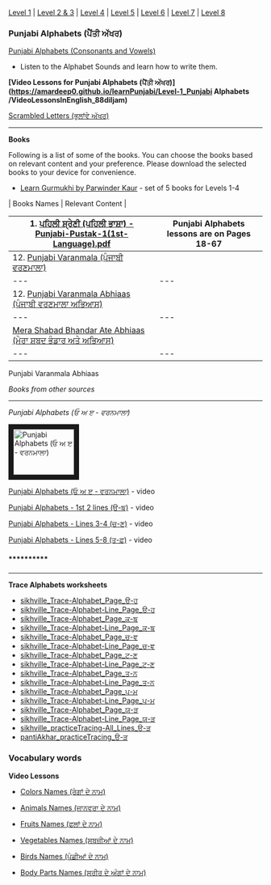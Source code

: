  [Level 1](https://amardeep0.github.io/learnPunjabi/Level-1_Punjabi%20Alphabets/) | [Level 2 & 3](https://amardeep0.github.io/learnPunjabi/Level_2-3_Matra/) | [Level 4](https://amardeep0.github.io/learnPunjabi/Level-4_Intermediate/) | [Level 5](https://amardeep0.github.io/learnPunjabi/Level-5_intermediate/) | [Level 6](https://amardeep0.github.io/learnPunjabi/Level-6_Advanced/) | [Level 7](https://amardeep0.github.io/learnPunjabi/Level-7_Advanced/) | [Level 8](https://amardeep0.github.io/learnPunjabi/Level-8_WorldLanguageCompetencyTesting/)
 

### Punjabi Alphabets (ਪੈਂਤੀ ਅੱਖਰ)

[Punjabi Alphabets (Consonants and Vowels)](http://www.discoversikhism.com/punjabi/punjabi_gurmukhi_alphabet.html)
  - Listen to the Alphabet Sounds and learn how to write them.

**[Video Lessons for Punjabi Alphabets (ਪੈਂਤੀ ਅੱਖਰ)](https://amardeep0.github.io/learnPunjabi/Level-1_Punjabi Alphabets
/VideoLessonsInEnglish_88diljam)**

[Scrambled Letters (ਭੁਲਾਂਵੇ ਅੱਖਰ)](http://www.discoversikhism.com/punjabi/gurmukhi_letter_shuffle.html)

---

**Books**
   
Following is a list of some of the books. You can choose the books based on relevant content and your preference. Please download the selected books to your device for convenience.

- [Learn Gurmukhi by Parwinder Kaur](http://learngurmukhi.com/) - set of 5 books for Levels 1-4

| Books Names | Relevant Content |

| 1. [ਪਹਿਲੀ ਸ਼੍ਰੇਣੀ (ਪਹਿਲੀ ਭਾਸ਼ਾ) - Punjabi-Pustak-1(1st-Language).pdf](http://files-cdn.pseb.ac.in/pseb_files/Punjabi-Pustak-1(1st-Language).pdf)| Punjabi Alphabets lessons are on Pages 18-67 |
| --- | --- |
| 12. [Punjabi Varanmala (ਪੰਜਾਬੀ ਵਰਣਮਾਲਾ)](http://shop.sikhville.org/index.php?route=product/category&path=67) |  | 
| --- | --- |
| 12. [Punjabi Varanmala Abhiaas (ਪੰਜਾਬੀ ਵਰਣਮਾਲਾ ਅਭਿਆਸ)](http://shop.sikhville.org/index.php?route=product/category&path=67) |  | 
| --- | --- |
| [Mera Shabad Bhandar Ate Abhiaas (ਮੇਰਾ ਸ਼ਬਦ ਭੰਡਾਰ ਅਤੇ ਅਭਿਆਸ)](http://shop.sikhville.org/index.php?route=product/category&path=67) |  | 
| --- | --- |

Punjabi Varanmala Abhiaas

 *Books from other sources*
  
 ***

 *Punjabi Alphabets (ਓ ਅ ੲ - ਵਰਨਮਾਲਾ)*
 
<a href="http://www.youtube.com/watch?feature=player_embedded&v=TnxhNCHOq4c
" target="_blank"><img src="http://img.youtube.com/vi/TnxhNCHOq4c/0.jpg" 
alt="Punjabi Alphabets (ਓ ਅ ੲ - ਵਰਨਮਾਲਾ)" width="120" height="90" border="10" /></a>

[Punjabi Alphabets (ਓ ਅ ੲ - ਵਰਨਮਾਲਾ)](https://www.youtube.com/watch?v=TnxhNCHOq4c&list=PLpejGvuZNTbT-14dtU_kjePyQRprpWGwp&index=12) - video

[Punjabi Alphabets - 1st 2 lines (ੳ-ਙ)](https://www.youtube.com/watch?v=TnxhNCHOq4c&list=PLpejGvuZNTbT-14dtU_kjePyQRprpWGwp&index=12) - video

[Punjabi Alphabets - Lines 3-4 (ਚ-ਣ)](https://www.youtube.com/watch?v=O61yjW43dHA&list=PLpejGvuZNTbT-14dtU_kjePyQRprpWGwp&index=29) - video

[Punjabi Alphabets - Lines 5-8 (ਤ-ਫ਼)](https://www.youtube.com/watch?v=BSmSoAhpPWU&list=PLpejGvuZNTbT-14dtU_kjePyQRprpWGwp&index=30) - video

#### **********



___
**Trace Alphabets worksheets**

- [sikhville_Trace-Alphabet_Page_ੳ-ਹ](http://sikhville.org/pdf/Drawing-and-Tracing/35-khushkhat/1.pdf)
- [sikhville_Trace-Alphabet-Line_Page_ੳ-ਹ](http://sikhville.org/pdf/Drawing-and-Tracing/Trace-alphabets/page-1/Trace-alphabets_page1.pdf)
- [sikhville_Trace-Alphabet_Page_ਕ-ਙ](http://sikhville.org/pdf/Drawing-and-Tracing/35-khushkhat/2.pdf)
- [sikhville_Trace-Alphabet-Line_Page_ਕ-ਙ](http://sikhville.org/pdf/Drawing-and-Tracing/Trace-alphabets/page-2/Trace-alphabets_page2.pdf)
- [sikhville_Trace-Alphabet_Page_ਚ-ਞ](http://sikhville.org/pdf/Drawing-and-Tracing/35-khushkhat/3.pdf)
- [sikhville_Trace-Alphabet-Line_Page_ਚ-ਞ](http://sikhville.org/pdf/Drawing-and-Tracing/Trace-alphabets/page-3/Trace-alphabets_page3.pdf)
- [sikhville_Trace-Alphabet_Page_ਟ-ਣ](http://sikhville.org/pdf/Drawing-and-Tracing/35-khushkhat/4.pdf)
- [sikhville_Trace-Alphabet-Line_Page_ਟ-ਣ](http://sikhville.org/pdf/Drawing-and-Tracing/Trace-alphabets/page-4/Trace-alphabets_page4.pdf)
- [sikhville_Trace-Alphabet_Page_ਤ-ਨ](http://sikhville.org/pdf/Drawing-and-Tracing/35-khushkhat/5.pdf)
- [sikhville_Trace-Alphabet-Line_Page_ਤ-ਨ](http://sikhville.org/pdf/Drawing-and-Tracing/Trace-alphabets/page-5/Trace-alphabets_page5.pdf)
- [sikhville_Trace-Alphabet_Page_ਪ-ਮ](http://sikhville.org/pdf/Drawing-and-Tracing/35-khushkhat/6.pdf)
- [sikhville_Trace-Alphabet-Line_Page_ਪ-ਮ](http://sikhville.org/pdf/Drawing-and-Tracing/Trace-alphabets/page-6/Trace-alphabets_page6.pdf)
- [sikhville_Trace-Alphabet_Page_ਯ-ੜ](http://sikhville.org/pdf/Drawing-and-Tracing/35-khushkhat/7.pdf)
- [sikhville_Trace-Alphabet-Line_Page_ਯ-ੜ](http://sikhville.org/pdf/Drawing-and-Tracing/Trace-alphabets/page-7/Trace-alphabets_page7.pdf)
- [sikhville_practiceTracing-All_Lines_ੳ-ੜ](http://sikhville.org/pdf/Drawing-and-Tracing/Varanmala-Ahiyaas/Varanmala-Ahiyaas.pdf)
- [pantiAkhar_practiceTracing_ੳ-ੜ](http://pantiakhar.com/images/worksheets/tracing.pdf)


### Vocabulary words

**Video Lessons**

- [Colors Names (ਰੰਗਾਂ ਦੇ ਨਾਮ)](https://www.youtube.com/watch?v=45L9V6DgRCI&list=PLpejGvuZNTbT-14dtU_kjePyQRprpWGwp&index=22)

- [Animals Names (ਜਾਨਵਰਾ ਦੇ ਨਾਮ)](https://www.youtube.com/watch?v=WuBDW9RxLik)

- [Fruits Names (ਫਲਾਂ ਦੇ ਨਾਮ)](https://www.youtube.com/watch?v=QcU8JRBW_9s&list=PLpejGvuZNTbT-14dtU_kjePyQRprpWGwp&index=21&t=0s)

- [Vegetables Names (ਸਬਜ਼ੀਆਂ ਦੇ ਨਾਮ)](https://www.youtube.com/watch?v=zqnd_NsJ0oY&list=PLpejGvuZNTbT-14dtU_kjePyQRprpWGwp&index=21)

- [Birds Names (ਪੰਛੀਆਂ ਦੇ ਨਾਮ)](https://www.youtube.com/watch?v=poKPUJCjuNk)

- [Body Parts Names (ਸਰੀਰ ਦੇ ਅੰਗਾਂ ਦੇ ਨਾਮ)](https://www.youtube.com/watch?v=7uDoCks7NLk&list=PLpejGvuZNTbT-14dtU_kjePyQRprpWGwp&index=26&t=0s)





  
